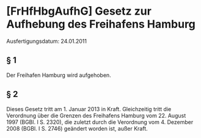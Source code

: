 # [FrHfHbgAufhG] Gesetz zur Aufhebung des Freihafens Hamburg

Ausfertigungsdatum: 24.01.2011

 

## § 1

Der Freihafen Hamburg wird aufgehoben.


## § 2

Dieses Gesetz tritt am 1. Januar 2013 in Kraft. Gleichzeitig tritt die Verordnung über die Grenzen des Freihafens Hamburg vom 22. August 1997 (BGBl. I S. 2320), die zuletzt durch die Verordnung vom 4. Dezember 2008 (BGBl. I S. 2746) geändert worden ist, außer Kraft.
